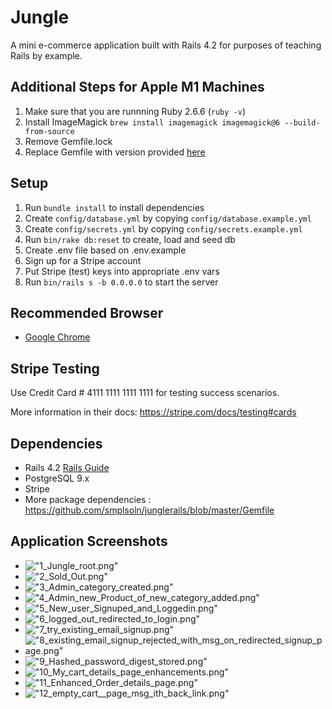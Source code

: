 # Jungle

A mini e-commerce application built with Rails 4.2 for purposes of teaching Rails by example.

## Additional Steps for Apple M1 Machines

1. Make sure that you are runnning Ruby 2.6.6 (`ruby -v`)
1. Install ImageMagick `brew install imagemagick imagemagick@6 --build-from-source`
2. Remove Gemfile.lock
3. Replace Gemfile with version provided [here](https://gist.githubusercontent.com/FrancisBourgouin/831795ae12c4704687a0c2496d91a727/raw/ce8e2104f725f43e56650d404169c7b11c33a5c5/Gemfile)

## Setup

1. Run `bundle install` to install dependencies
2. Create `config/database.yml` by copying `config/database.example.yml`
3. Create `config/secrets.yml` by copying `config/secrets.example.yml`
4. Run `bin/rake db:reset` to create, load and seed db
5. Create .env file based on .env.example
6. Sign up for a Stripe account
7. Put Stripe (test) keys into appropriate .env vars
8. Run `bin/rails s -b 0.0.0.0` to start the server

## Recommended Browser
- [Google Chrome](https://www.google.com/chrome/)
## Stripe Testing

Use Credit Card # 4111 1111 1111 1111 for testing success scenarios.

More information in their docs: <https://stripe.com/docs/testing#cards>

## Dependencies

* Rails 4.2 [Rails Guide](http://guides.rubyonrails.org/v4.2/)
* PostgreSQL 9.x
* Stripe
* More package dependencies : https://github.com/smplsoln/junglerails/blob/master/Gemfile


## Application Screenshots

- !["1_Jungle_root.png"](https://github.com/smplsoln/junglerails/blob/master/docs/1_Jungle_root.png)
- !["2_Sold_Out.png"](https://github.com/smplsoln/junglerails/blob/master/docs/2_Sold_Out.png)
- !["3_Admin_category_created.png"](https://github.com/smplsoln/junglerails/blob/master/docs/3_Admin_category_created.png)
- !["4_Admin_new_Product_of_new_category_added.png"](https://github.com/smplsoln/junglerails/blob/master/docs/4_Admin_new_Product_of_new_category_added.png)
- !["5_New_user_Signuped_and_Loggedin.png"](https://github.com/smplsoln/junglerails/blob/master/docs/5_New_user_Signuped_and_Loggedin.png)
- !["6_logged_out_redirected_to_login.png"](https://github.com/smplsoln/junglerails/blob/master/docs/6_logged_out_redirected_to_login.png)
- !["7_try_existing_email_signup.png"](https://github.com/smplsoln/junglerails/blob/master/docs/7_try_existing_email_signup.png)
- !["8_existing_email_signup_rejected_with_msg_on_redirected_signup_page.png"](https://github.com/smplsoln/junglerails/blob/master/docs/8_existing_email_signup_rejected_with_msg_on_redirected_signup_page.png)
- !["9_Hashed_password_digest_stored.png"](https://github.com/smplsoln/junglerails/blob/master/docs/9_Hashed_password_digest_stored.png)
- !["10_My_cart_details_page_enhancements.png"](https://github.com/smplsoln/junglerails/blob/master/docs/10_My_cart_details_page_enhancements.png10_My_cart_details_page_enhancements.png)
- !["11_Enhanced_Order_details_page.png"](https://github.com/smplsoln/junglerails/blob/master/docs/11_Enhanced_Order_details_page.png11_Enhanced_Order_details_page.png)
- !["12_empty_cart__page_msg_ith_back_link.png"](https://github.com/smplsoln/junglerails/blob/master/docs/12_empty_cart__page_msg_ith_back_link.png)